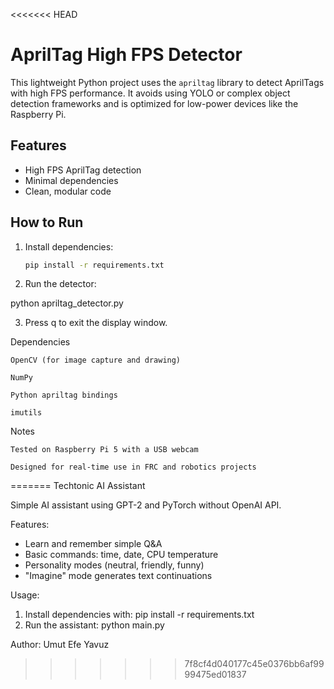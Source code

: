<<<<<<< HEAD
# AprilTag High FPS Detector

This lightweight Python project uses the `apriltag` library to detect AprilTags with high FPS performance. It avoids using YOLO or complex object detection frameworks and is optimized for low-power devices like the Raspberry Pi.

## Features

- High FPS AprilTag detection
- Minimal dependencies
- Clean, modular code

## How to Run

1. Install dependencies:
   ```bash
   pip install -r requirements.txt
2. Run the detector:

python apriltag_detector.py

3. Press q to exit the display window.

Dependencies

    OpenCV (for image capture and drawing)

    NumPy

    Python apriltag bindings

    imutils

Notes

    Tested on Raspberry Pi 5 with a USB webcam

    Designed for real-time use in FRC and robotics projects
=======
Techtonic AI Assistant

Simple AI assistant using GPT-2 and PyTorch without OpenAI API.

Features:
- Learn and remember simple Q&A
- Basic commands: time, date, CPU temperature
- Personality modes (neutral, friendly, funny)
- "Imagine" mode generates text continuations

Usage:
1. Install dependencies with: pip install -r requirements.txt
2. Run the assistant: python main.py

Author: Umut Efe Yavuz
>>>>>>> 7f8cf4d040177c45e0376bb6af9999475ed01837
